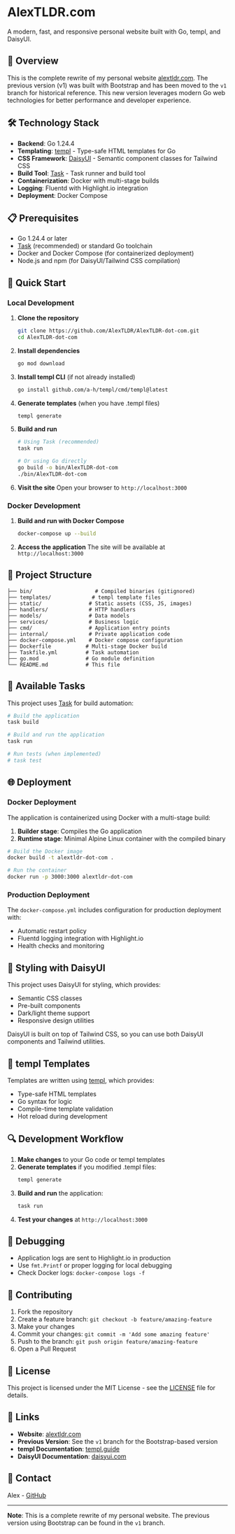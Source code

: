 # AlexTLDR.com

A modern, fast, and responsive personal website built with Go, templ, and DaisyUI.

## 🚀 Overview

This is the complete rewrite of my personal website [alextldr.com](https://alextldr.com). The previous version (v1) was built with Bootstrap and has been moved to the `v1` branch for historical reference. This new version leverages modern Go web technologies for better performance and developer experience.

## 🛠️ Technology Stack

- **Backend**: Go 1.24.4
- **Templating**: [templ](https://templ.guide/) - Type-safe HTML templates for Go
- **CSS Framework**: [DaisyUI](https://daisyui.com/) - Semantic component classes for Tailwind CSS
- **Build Tool**: [Task](https://taskfile.dev/) - Task runner and build tool
- **Containerization**: Docker with multi-stage builds
- **Logging**: Fluentd with Highlight.io integration
- **Deployment**: Docker Compose

## 📋 Prerequisites

- Go 1.24.4 or later
- [Task](https://taskfile.dev/installation/) (recommended) or standard Go toolchain
- Docker and Docker Compose (for containerized deployment)
- Node.js and npm (for DaisyUI/Tailwind CSS compilation)

## 🚀 Quick Start

### Local Development

1. **Clone the repository**
   ```bash
   git clone https://github.com/AlexTLDR/AlexTLDR-dot-com.git
   cd AlexTLDR-dot-com
   ```

2. **Install dependencies**
   ```bash
   go mod download
   ```

3. **Install templ CLI** (if not already installed)
   ```bash
   go install github.com/a-h/templ/cmd/templ@latest
   ```

4. **Generate templates** (when you have .templ files)
   ```bash
   templ generate
   ```

5. **Build and run**
   ```bash
   # Using Task (recommended)
   task run

   # Or using Go directly
   go build -o bin/AlexTLDR-dot-com
   ./bin/AlexTLDR-dot-com
   ```

6. **Visit the site**
   Open your browser to `http://localhost:3000`

### Docker Development

1. **Build and run with Docker Compose**
   ```bash
   docker-compose up --build
   ```

2. **Access the application**
   The site will be available at `http://localhost:3000`

## 📁 Project Structure

```
├── bin/                    # Compiled binaries (gitignored)
├── templates/             # templ template files
├── static/               # Static assets (CSS, JS, images)
├── handlers/             # HTTP handlers
├── models/               # Data models
├── services/             # Business logic
├── cmd/                  # Application entry points
├── internal/             # Private application code
├── docker-compose.yml    # Docker compose configuration
├── Dockerfile           # Multi-stage Docker build
├── Taskfile.yml         # Task automation
├── go.mod               # Go module definition
└── README.md            # This file
```

## 🔧 Available Tasks

This project uses [Task](https://taskfile.dev/) for build automation:

```bash
# Build the application
task build

# Build and run the application
task run

# Run tests (when implemented)
# task test
```

## 🌐 Deployment

### Docker Deployment

The application is containerized using Docker with a multi-stage build:

1. **Builder stage**: Compiles the Go application
2. **Runtime stage**: Minimal Alpine Linux container with the compiled binary

```bash
# Build the Docker image
docker build -t alextldr-dot-com .

# Run the container
docker run -p 3000:3000 alextldr-dot-com
```

### Production Deployment

The `docker-compose.yml` includes configuration for production deployment with:
- Automatic restart policy
- Fluentd logging integration with Highlight.io
- Health checks and monitoring

## 🎨 Styling with DaisyUI

This project uses DaisyUI for styling, which provides:
- Semantic CSS classes
- Pre-built components
- Dark/light theme support
- Responsive design utilities

DaisyUI is built on top of Tailwind CSS, so you can use both DaisyUI components and Tailwind utilities.

## 📝 templ Templates

Templates are written using [templ](https://templ.guide/), which provides:
- Type-safe HTML templates
- Go syntax for logic
- Compile-time template validation
- Hot reload during development

## 🔍 Development Workflow

1. **Make changes** to your Go code or templ templates
2. **Generate templates** if you modified .templ files:
   ```bash
   templ generate
   ```
3. **Build and run** the application:
   ```bash
   task run
   ```
4. **Test your changes** at `http://localhost:3000`

## 🐛 Debugging

- Application logs are sent to Highlight.io in production
- Use `fmt.Printf` or proper logging for local debugging
- Check Docker logs: `docker-compose logs -f`

## 🤝 Contributing

1. Fork the repository
2. Create a feature branch: `git checkout -b feature/amazing-feature`
3. Make your changes
4. Commit your changes: `git commit -m 'Add some amazing feature'`
5. Push to the branch: `git push origin feature/amazing-feature`
6. Open a Pull Request

## 📜 License

This project is licensed under the MIT License - see the [LICENSE](LICENSE) file for details.

## 🔗 Links

- **Website**: [alextldr.com](https://alextldr.com)
- **Previous Version**: See the `v1` branch for the Bootstrap-based version
- **templ Documentation**: [templ.guide](https://templ.guide/)
- **DaisyUI Documentation**: [daisyui.com](https://daisyui.com/)

## 📧 Contact

Alex - [GitHub](https://github.com/AlexTLDR)

---

**Note**: This is a complete rewrite of my personal website. The previous version using Bootstrap can be found in the `v1` branch.